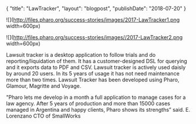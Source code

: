 {"title": "LawTracker","layout": "blogpost","publishDate": "2018-07-20"}![](http://files.pharo.org/success-stories/images/2017-LawTracker1.png width=600px)![](http://files.pharo.org/success-stories/images//2017-LawTracker2.png width=600px)Lawsuit tracker is a desktop application to follow trials and do reporting/liquidation of them. It has a customer-designed DSL for querying and it exports data to PDF and CSV.Lawsuit tracker is actively used daisly by around 20 users. In its 5 years of usage it has not need maintenance more than two times. Lawsuit Tracker has been developed using Pharo, Glamour, Magritte and Voyage."Pharo lets me develop in a month a full application to manage cases for a law agency. After 5 years of production and more than 15000 cases managed in Argentina and happy clients, Pharo shows its strengths” said. E. Lorenzano CTO of SmallWorks
